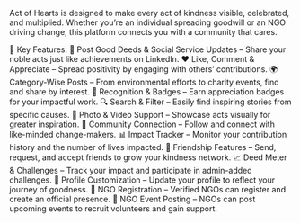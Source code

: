 Act of Hearts is designed to make every act of kindness visible, celebrated, and multiplied. Whether you’re an individual spreading goodwill or an NGO driving change, this platform connects you with a community that cares.

🌟 Key Features:
📝 Post Good Deeds & Social Service Updates – Share your noble acts just like achievements on LinkedIn.
❤️ Like, Comment & Appreciate – Spread positivity by engaging with others’ contributions.
🌍 Category-Wise Posts – From environmental efforts to charity events, find and share by interest.
🏅 Recognition & Badges – Earn appreciation badges for your impactful work.
🔍 Search & Filter – Easily find inspiring stories from specific causes.
📸 Photo & Video Support – Showcase acts visually for greater inspiration.
👥 Community Connection – Follow and connect with like-minded change-makers.
📊 Impact Tracker – Monitor your contribution history and the number of lives impacted.
🤝 Friendship Features – Send, request, and accept friends to grow your kindness network.
📈 Deed Meter & Challenges – Track your impact and participate in admin-added challenges.
👤 Profile Customization – Update your profile to reflect your journey of goodness.
🏢 NGO Registration – Verified NGOs can register and create an official presence.
📅 NGO Event Posting – NGOs can post upcoming events to recruit volunteers and gain support.
